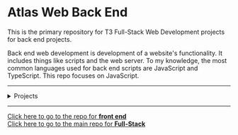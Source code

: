 # Atlas Web Back End

This is the primary repository for T3 Full-Stack Web Development projects
for back end projects.

Back end web development is development of a website's functionality. It
includes things like scripts and the web server. To my knowledge, the most
common languages used for back end scripts are JavaScript and TypeScript. This
repo focuses on JavaScript.

---

<details>
<summary>Projects</summary>

- ## T3:
  - ***[ES6 Basics](ES6_basic)***
  - *[ES6 classes]()*
  - *[ES6 data manipulation]()*
  - *[ES6 Promises]()*

</details>

---

[Click here to go to the repo for **front end**](https://github.com/Zytronium/atlas-web_front_end)  
[Click here to go to the main repo for **Full-Stack**](https://github.com/Zytronium/atlas-web-development)
